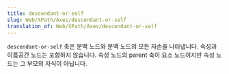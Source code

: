 ```yaml
---
title: descendant-or-self
slug: Web/XPath/Axes/descendant-or-self
translation_of: Web/XPath/Axes/descendant-or-self
---
```


`descendant-or-self` 축은 문맥 노드와 문맥 노드의 모든 자손을 나타냅니다. 속성과 이름공간 노드는 포함하지 않습니다. 속성 노드의 parent 축이 요소 노드이지만 속성 노드는 그 부모의 자식이 아닙니다.
